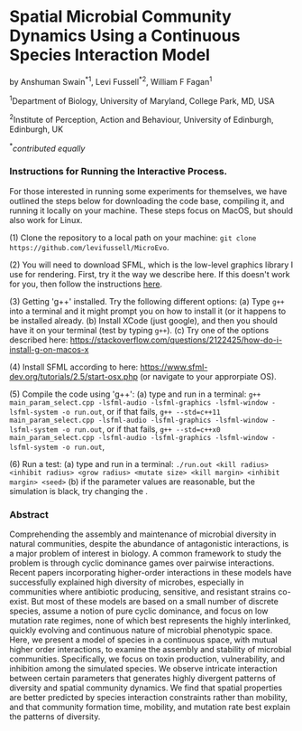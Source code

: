 ﻿# Spatial Microbial Community Dynamics Using a Continuous Species Interaction Model #

by Anshuman Swain<sup>\*</sup><sup>1</sup>, Levi Fussell<sup>\*</sup><sup>2</sup>, William F Fagan<sup>1</sup>

<sup>1</sup>Department of Biology, University of Maryland, College Park, MD, USA

<sup>2</sup>Institute of Perception, Action and Behaviour, University of Edinburgh, Edinburgh, UK

<sup>\*</sup>*contributed equally*

### Instructions for Running the Interactive Process. ###

For those interested in running some experiments for themselves, we have outlined the steps below for downloading the code base, compiling it, and running it locally on your machine. These steps focus on MacOS, but should also work for Linux.

(1) Clone the repository to a local path on your machine: `git clone https://github.com/levifussell/MicroEvo`.

(2) You will need to download SFML, which is the low-level graphics library I use for rendering. First, try it the way we describe here. If this doesn't work for you, then follow the instructions [here](https://www.sfml-dev.org/tutorials/2.5/start-osx.php).

(3) Getting 'g++' installed. Try the following different options:
    (a) Type `g++` into a terminal and it might prompt you on how to install it (or it happens to be installed already.
    (b) Install XCode (just google), and then you should have it on your terminal (test by typing `g++`).
    (c) Try one of the options described here: https://stackoverflow.com/questions/2122425/how-do-i-install-g-on-macos-x

(4) Install SFML according to here: https://www.sfml-dev.org/tutorials/2.5/start-osx.php (or navigate to your approrpiate OS).

(5) Compile the code using 'g++':
    (a) type and run in a terminal: `g++ main_param_select.cpp -lsfml-audio -lsfml-graphics -lsfml-window -lsfml-system -o run.out`,
    or if that fails, `g++ --std=c++11 main_param_select.cpp -lsfml-audio -lsfml-graphics -lsfml-window -lsfml-system -o run.out`, 
    or if that fails, `g++ --std=c++x0 main_param_select.cpp -lsfml-audio -lsfml-graphics -lsfml-window -lsfml-system -o run.out`,

(6) Run a test:
    (a) type and run in a terminal: `./run.out <kill radius> <inhibit radius> <grow radius> <mutate size> <kill margin> <inhibit margin> <seed>`
    (b) if the parameter values are reasonable, but the simulation is black, try changing the <seed>.

### Abstract ###

Comprehending the assembly and maintenance of microbial diversity in natural communities, despite the abundance of antagonistic interactions, is a major problem of interest in biology. A common framework to study the problem is through cyclic dominance games over pairwise interactions. Recent papers incorporating higher-order interactions in these models have successfully explained high diversity of microbes, especially in communities where antibiotic producing, sensitive, and resistant strains co-exist. But most of these models are based on a small number of discrete species, assume a notion of pure cyclic dominance, and focus on low mutation rate regimes, none of which best represents the highly interlinked, quickly evolving and continuous nature of microbial phenotypic space. Here, we present a model of species in a continuous space, with mutual higher order interactions, to examine the assembly and stability of microbial communities. Specifically, we focus on toxin production, vulnerability, and inhibition among the simulated species. We observe intricate interaction between certain parameters that generates highly divergent patterns of diversity and spatial community dynamics. We find that spatial properties are better predicted by species interaction constraints rather than mobility, and that community formation time, mobility, and mutation rate best explain the patterns of diversity.

